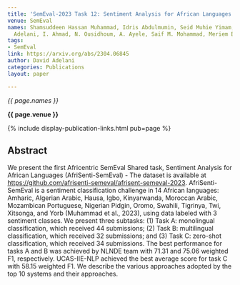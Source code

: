 ```yaml
---
title: 'SemEval-2023 Task 12: Sentiment Analysis for African Languages (AfriSenti-SemEval)'
venue: SemEval
names: Shamsuddeen Hassan Muhammad, Idris Abdulmumin, Seid Muhie Yimam, David Ifeoluwa
  Adelani, I. Ahmad, N. Ousidhoum, A. Ayele, Saif M. Mohammad, Meriem Beloucif
tags:
- SemEval
link: https://arxiv.org/abs/2304.06845
author: David Adelani
categories: Publications
layout: paper

---
```


*{{ page.names }}*

**{{ page.venue }}**

{% include display-publication-links.html pub=page %}

## Abstract

We present the first Africentric SemEval Shared task, Sentiment Analysis for African Languages (AfriSenti-SemEval) - The dataset is available at https://github.com/afrisenti-semeval/afrisent-semeval-2023. AfriSenti-SemEval is a sentiment classification challenge in 14 African languages: Amharic, Algerian Arabic, Hausa, Igbo, Kinyarwanda, Moroccan Arabic, Mozambican Portuguese, Nigerian Pidgin, Oromo, Swahili, Tigrinya, Twi, Xitsonga, and Yorb (Muhammad et al., 2023), using data labeled with 3 sentiment classes. We present three subtasks: (1) Task A: monolingual classification, which received 44 submissions; (2) Task B: multilingual classification, which received 32 submissions; and (3) Task C: zero-shot classification, which received 34 submissions. The best performance for tasks A and B was achieved by NLNDE team with 71.31 and 75.06 weighted F1, respectively. UCAS-IIE-NLP achieved the best average score for task C with 58.15 weighted F1. We describe the various approaches adopted by the top 10 systems and their approaches.
